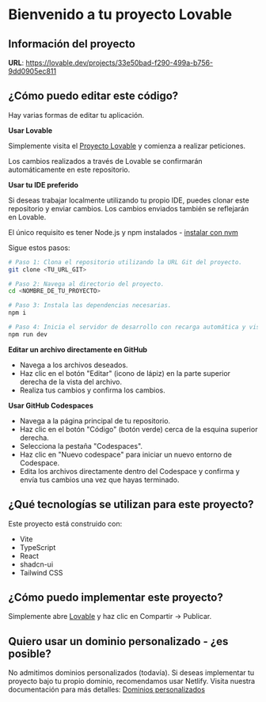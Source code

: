 
# Bienvenido a tu proyecto Lovable

## Información del proyecto

**URL**: https://lovable.dev/projects/33e50bad-f290-499a-b756-9dd0905ec811

## ¿Cómo puedo editar este código?

Hay varias formas de editar tu aplicación.

**Usar Lovable**

Simplemente visita el [Proyecto Lovable](https://lovable.dev/projects/33e50bad-f290-499a-b756-9dd0905ec811) y comienza a realizar peticiones.

Los cambios realizados a través de Lovable se confirmarán automáticamente en este repositorio.

**Usar tu IDE preferido**

Si deseas trabajar localmente utilizando tu propio IDE, puedes clonar este repositorio y enviar cambios. Los cambios enviados también se reflejarán en Lovable.

El único requisito es tener Node.js y npm instalados - [instalar con nvm](https://github.com/nvm-sh/nvm#installing-and-updating)

Sigue estos pasos:

```sh
# Paso 1: Clona el repositorio utilizando la URL Git del proyecto.
git clone <TU_URL_GIT>

# Paso 2: Navega al directorio del proyecto.
cd <NOMBRE_DE_TU_PROYECTO>

# Paso 3: Instala las dependencias necesarias.
npm i

# Paso 4: Inicia el servidor de desarrollo con recarga automática y vista previa instantánea.
npm run dev
```

**Editar un archivo directamente en GitHub**

- Navega a los archivos deseados.
- Haz clic en el botón "Editar" (icono de lápiz) en la parte superior derecha de la vista del archivo.
- Realiza tus cambios y confirma los cambios.

**Usar GitHub Codespaces**

- Navega a la página principal de tu repositorio.
- Haz clic en el botón "Código" (botón verde) cerca de la esquina superior derecha.
- Selecciona la pestaña "Codespaces".
- Haz clic en "Nuevo codespace" para iniciar un nuevo entorno de Codespace.
- Edita los archivos directamente dentro del Codespace y confirma y envía tus cambios una vez que hayas terminado.

## ¿Qué tecnologías se utilizan para este proyecto?

Este proyecto está construido con:

- Vite
- TypeScript
- React
- shadcn-ui
- Tailwind CSS

## ¿Cómo puedo implementar este proyecto?

Simplemente abre [Lovable](https://lovable.dev/projects/33e50bad-f290-499a-b756-9dd0905ec811) y haz clic en Compartir -> Publicar.

## Quiero usar un dominio personalizado - ¿es posible?

No admitimos dominios personalizados (todavía). Si deseas implementar tu proyecto bajo tu propio dominio, recomendamos usar Netlify. Visita nuestra documentación para más detalles: [Dominios personalizados](https://docs.lovable.dev/tips-tricks/custom-domain/)
